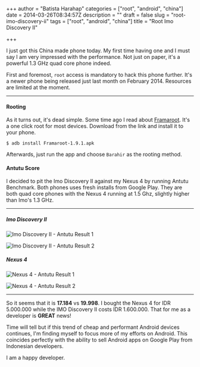 +++
author = "Batista Harahap"
categories = ["root", "android", "china"]
date = 2014-03-26T08:34:57Z
description = ""
draft = false
slug = "root-imo-discovery-ii"
tags = ["root", "android", "china"]
title = "Root Imo Discovery II"

+++


I just got this China made phone today. My first time having one and I must say I am very impressed with the performance. Not just on paper, it's a powerful 1.3 GHz quad core phone indeed.

First and foremost, `root` access is mandatory to hack this phone further. It's a newer phone being released just last month on February 2014. Resources are limited at the moment.

---

#### Rooting

As it turns out, it's dead simple. Some time ago I read about [Framaroot](http://forum.xda-developers.com/showthread.php?t=2130276). It's a one click root for most devices. Download from the link and install it to your phone.

```
$ adb install Framaroot-1.9.1.apk
```

Afterwards, just run the app and choose `Barahir` as the rooting method.

#### Antutu Score

I decided to pit the Imo Discovery II against my Nexus 4 by running Antutu Benchmark. Both phones uses fresh installs from Google Play. They are both quad core phones with the Nexus 4 running at 1.5 Ghz, slightly higher than Imo's 1.3 GHz.

---

##### Imo Discovery II

![Imo Discovery II - Antutu Result 1](/content/images/2014/Mar/Screenshot_2014_03_26_22_21_38.png)

![Imo Discovery II - Antutu Result 2](/content/images/2014/Mar/Screenshot_2014_03_26_22_22_46-1.png)

##### Nexus 4

![Nexus 4 - Antutu Result 1](/content/images/2014/Mar/Screenshot_2014_03_26_22_22_27.png)

![Nexus 4 - Antutu Result 2](/content/images/2014/Mar/Screenshot_2014_03_26_22_22_38.png)

---

So it seems that it is **17.184** vs **19.998**. I bought the Nexus 4 for IDR 5.000.000 while the IMO Discovery II costs IDR 1.600.000. That for me as a developer is **GREAT** news!

Time will tell but if this trend of cheap and performant Android devices continues, I'm finding myself to focus more of my efforts on Android. This coincides perfectly with the ability to sell Android apps on Google Play from Indonesian developers.

I am a happy developer.